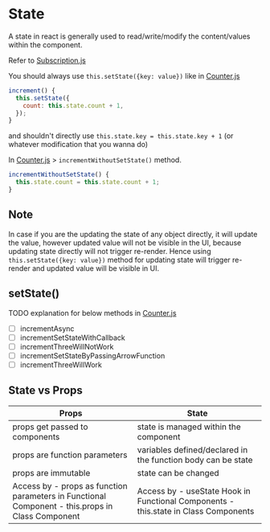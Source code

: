 # State

A state in react is generally used to read/write/modify the content/values within the component.

Refer to [Subscription.js](./..src/../../src/state/Subscription.js)

You should always use `this.setState({key: value})` like in [Counter.js](./../src/state/Counter.js#L18)

```jsx
increment() {
  this.setState({
    count: this.state.count + 1,
  });
}
```

and shouldn't directly use `this.state.key = this.state.key + 1` (or whatever modification that you wanna do)

In [Counter.js](./../src/state/Counter.js) > `incrementWithoutSetState()` method.

```js
incrementWithoutSetState() {
  this.state.count = this.state.count + 1;
}
```

## Note

In case if you are the updating the state of any object directly, it will update the value, however updated value will not be visible in the UI, because updating state directly will not trigger re-render. Hence using `this.setState({key: value})` method for updating state will trigger re-render and updated value will be visible in UI.

## setState()

TODO explanation for below methods in [Counter.js](./../src/state/Counter.js)

- [ ] incrementAsync
- [ ] incrementSetStateWithCallback
- [ ] incrementThreeWillNotWork
- [ ] incrementSetStateByPassingArrowFunction
- [ ] incrementThreeWillWork

## State vs Props

| Props                                                                                            | State                                                                               |
| ------------------------------------------------------------------------------------------------ | ----------------------------------------------------------------------------------- |
| props get passed to components                                                                   | state is managed within the component                                               |
| props are function parameters                                                                    | variables defined/declared in the function body can be state                        |
| props are immutable                                                                              | state can be changed                                                                |
| Access by - props as function parameters in Functional Component - this.props in Class Component | Access by - useState Hook in Functional Components - this.state in Class Components |
